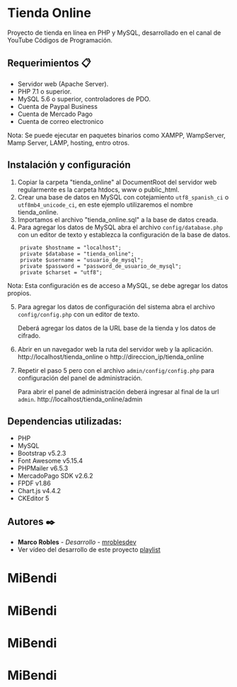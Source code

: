 # Tienda Online

Proyecto de tienda en línea en PHP y MySQL, desarrollado en el canal de YouTube Códigos de Programación.

## Requerimientos 📋

- Servidor web (Apache Server).
- PHP 7.1 o superior.
- MySQL 5.6 o superior, controladores de PDO.
- Cuenta de Paypal Business
- Cuenta de Mercado Pago
- Cuenta de correo electronico

Nota: Se puede ejecutar en paquetes binarios como XAMPP, WampServer, Mamp Server, LAMP, hosting, entro otros.

## Instalación y configuración

1. Copiar la carpeta "tienda_online" al DocumentRoot del servidor web regularmente es la carpeta htdocs, www o public_html.
2. Crear una base de datos en MySQL con cotejamiento `utf8_spanish_ci` o `utf8mb4_unicode_ci`, en este ejemplo utilizaremos el nombre tienda_online.
3. Importamos el archivo "tienda_online.sql" a la base de datos creada.
4. Para agregar los datos de MySQL abra el archivo `config/database.php` con un editor de texto y establezca la configuración de la base de datos.
```
    private $hostname = "localhost";
    private $database = "tienda_online";
    private $username = "usuario_de_mysql";
    private $password = "password_de_usuario_de_mysql";
    private $charset = "utf8";
```
Nota: Esta configuración es de acceso a MySQL, se debe agregar los datos propios.

5. Para agregar los datos de configuración del sistema abra el archivo `config/config.php` con un editor de texto.

	Deberá agregar los datos de la URL base de la tienda y los datos de cifrado.

6. Abrir en un navegador web la ruta del servidor web y la aplicación. http://localhost/tienda_online o http://direccion_ip/tienda_online

7. Repetir el paso 5 pero con el archivo `admin/config/config.php` para configuración del panel de administración.

	Para abrir el panel de administración deberá ingresar al final de la url `admin`. http://localhost/tienda_online/admin

## Dependencias utilizadas:
 - PHP
 - MySQL
 - Bootstrap v5.2.3
 - Font Awesome v5.15.4
 - PHPMailer v6.5.3
 - MercadoPago SDK v2.6.2
 - FPDF v1.86
 - Chart.js v4.4.2
 - CKEditor 5

## Autores ✒️
- **Marco Robles** - *Desarrollo* - [mroblesdev](https://github.com/mroblesdev)
- Ver vídeo del desarrollo de este proyecto [playlist](https://www.youtube.com/playlist?list=PL-Mlm_HYjCo-Odv5-wo3CCJ4nv0fNyl9b)
# MiBendi
# MiBendi
# MiBendi
# MiBendi
